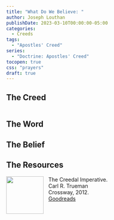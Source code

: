 ```yaml
---
title: "What Do We Believe: "
author: Joseph Louthan
publishDate: 2023-03-10T00:00:00-05:00
categories:
  - Creeds
tags:
  - "Apostles' Creed"
series:
  - "Doctrine: Apostles' Creed"
tocopen: true
css: "prayers"
draft: true
---
```


## The Creed

```text

```

<div style="page-break-after: always;"></div>

## The Word

<div style="page-break-after: always;"></div>

## The Belief

### 

## The Resources

<img src="/images/resources/book-creedal-imperative-trueman.jpg" align="left" width="100" style="padding-right: 10px" />The Creedal Imperative.  
Carl R. Trueman  
Crossway, 2012.  
[Goodreads](https://www.goodreads.com/book/show/14452976-the-creedal-imperative?ac=1&from_search=true&qid=GTaJVGWwOY&rank=1)

<p style="clear:both;">


